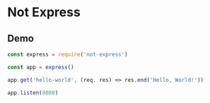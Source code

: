 # Not Express

## Demo

```js
const express = require('not-express')

const app = express()

app.get('hello-world', (req, res) => res.end('Hello, World!'))

app.listen(8080)
```
